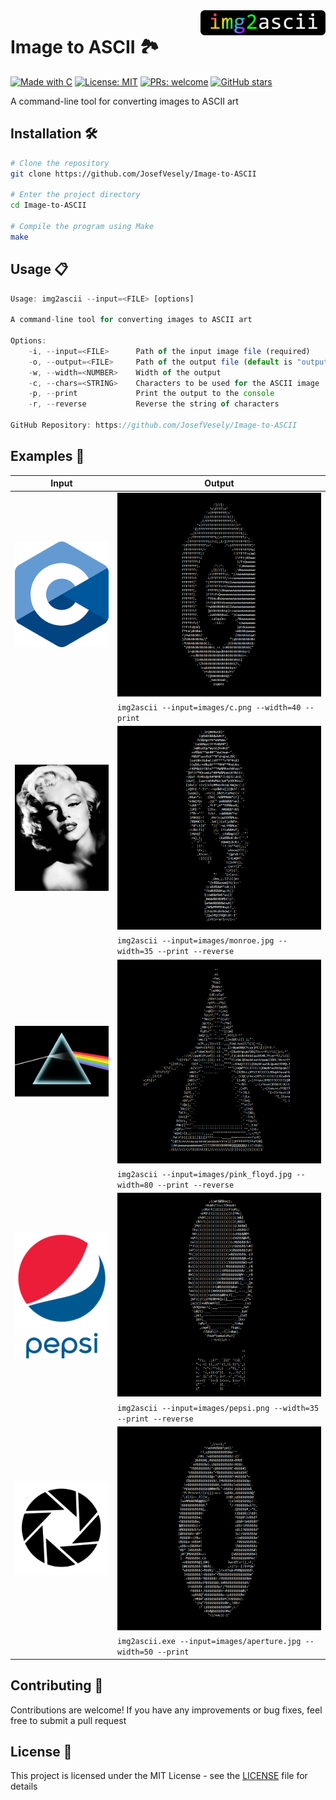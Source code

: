 <img src="img2ascii.png" align="right" width="200">

# Image to ASCII 🏞️

[![Made with C](https://img.shields.io/badge/Made%20with-C-blue.svg)](https://opensource.org/licenses/MIT)
[![License: MIT](https://img.shields.io/badge/License-MIT-orange.svg)](https://opensource.org/licenses/MIT)
[![PRs: welcome](https://img.shields.io/badge/PRs:-welcome-limegreen.svg)](https://shields.io/)
[![GitHub stars](https://img.shields.io/github/stars/JosefVesely/Image-to-ASCII.svg?style=social&label=Star&maxAge=2592000)](https://github.com/JosefVesely/Image-to-ASCII)


A command-line tool for converting images to ASCII art

## Installation 🛠️

```sh
# Clone the repository
git clone https://github.com/JosefVesely/Image-to-ASCII

# Enter the project directory
cd Image-to-ASCII

# Compile the program using Make
make
```

## Usage 📋

```js
Usage: img2ascii --input=<FILE> [options]

A command-line tool for converting images to ASCII art

Options:
    -i, --input=<FILE>      Path of the input image file (required)
    -o, --output=<FILE>     Path of the output file (default is "output.txt")
    -w, --width=<NUMBER>    Width of the output
    -c, --chars=<STRING>    Characters to be used for the ASCII image
    -p, --print             Print the output to the console
    -r, --reverse           Reverse the string of characters
    
GitHub Repository: https://github.com/JosefVesely/Image-to-ASCII
```

## Examples 🌟

|                     Input                     |                                 Output                                 |
|-----------------------------------------------|------------------------------------------------------------------------|
| <img src="images/c.png" width="300">          | <img src="examples/ascii-c.png" width="500">                           |
|                                               | `img2ascii --input=images/c.png --width=40 --print`                    |
| <img src="images/monroe.jpg" width="300">     | <img src="examples/ascii-monroe.png" width="500">                      |
|                                               | `img2ascii --input=images/monroe.jpg --width=35 --print --reverse`     |
| <img src="images/pink_floyd.jpg" width="300"> | <img src="examples/ascii-pink_floyd.png" width="500">                  |
|                                               | `img2ascii --input=images/pink_floyd.jpg --width=80 --print --reverse` |
| <img src="images/pepsi.png" width="300">      | <img src="examples/ascii-pepsi.png" width="500">                       |
|                                               | `img2ascii --input=images/pepsi.png --width=35 --print --reverse`      |
| <img src="images/aperture.jpg" width="300">   | <img src="examples/ascii-aperture.png" width="500">                    |
|                                               | `img2ascii.exe --input=images/aperture.jpg --width=50 --print`         |

## Contributing 🤝

Contributions are welcome! If you have any improvements or bug fixes, feel free to submit a pull request

## License 📄

This project is licensed under the MIT License - see the [LICENSE](https://github.com/JosefVesely/Image-to-ASCII/blob/main/LICENSE) file for details
